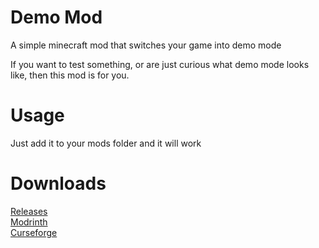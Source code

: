 # Demo Mod
A simple minecraft mod that switches your game into demo mode

If you want to test something, or are just curious what demo mode looks like, then this mod is for you.


# Usage

Just add it to your mods folder and it will work


# Downloads

[Releases](https://github.com/EmeraldIngot/demo-mod/releases/tag/v1.0.0)    
[Modrinth](https://modrinth.com/mod/demo)  
[Curseforge](https://www.curseforge.com/minecraft/mc-mods/demo-mod)

